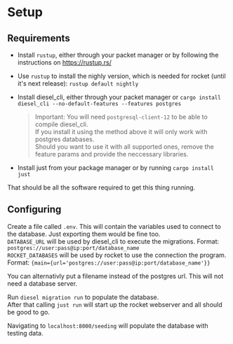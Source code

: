 # Setup

## Requirements

- Install `rustup`, either through your packet manager or by following the instructions on https://rustup.rs/
- Use `rustup` to install the nighly version, which is needed for rocket (until it's next release): `rustup default nightly`
- Install diesel_cli, either through your packet manager or `cargo install diesel_cli --no-default-features --features postgres`

    > Important: You will need `postgresql-client-12` to be able to compile diesel_cli.\
    > If you install it using the method above it will only work with postgres databases.\
    > Should you want to use it with all supported ones, remove the feature params and provide the neccessary libraries.

- Install just from your package manager or by running `cargo install just`

That should be all the software required to get this thing running.

## Configuring

Create a file called `.env`. This will contain the variables used to connect to the database. Just exporting them would be fine too.\
`DATABASE_URL` will be used by diesel_cli to execute the migrations. Format: `postgres://user:pass@ip:port/database_name`\
`ROCKET_DATABASES` will be used by rocket to use the connection the program. Format: `{main={url='postgres://user:pass@ip:port/database_name'}}`

You can alternativly put a filename instead of the postgres url. This will not need a database server.

Run `diesel migration run` to populate the database.\
After that calling `just run` will start up the rocket webserver and all should be good to go.

Navigating to `localhost:8000/seeding` will populate the database with testing data.

